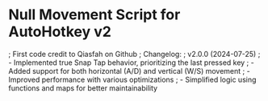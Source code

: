 # Null Movement Script for AutoHotkey v2
; First code credit to Qiasfah on Github
; Changelog:
; v2.0.0 (2024-07-25)
; - Implemented true Snap Tap behavior, prioritizing the last pressed key
; - Added support for both horizontal (A/D) and vertical (W/S) movement
; - Improved performance with various optimizations
; - Simplified logic using functions and maps for better maintainability
